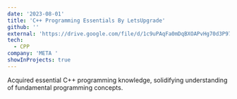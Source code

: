 ```yaml
---
date: '2023-08-01'
title: 'C++ Programming Essentials By LetsUpgrade'
github: ''
external: 'https://drive.google.com/file/d/1c9uPAqFa0mDqBXOAPvHg70d3P97BVYLm/view?usp=sharing'
tech:
  - CPP
company: 'META '
showInProjects: true
---
```

Acquired essential C++ programming knowledge, solidifying understanding of fundamental programming concepts.